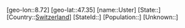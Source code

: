 ﻿---
location: [47.35,8.72]
type: City
tags:
- geo/City


SpocWebEntityId: 35137
isDeleted: false
confidential: public

---
[geo-lon::8.72]
[geo-lat::47.35]
[name::Uster]
[State::]
[Country::[Switzerland](geo/Continent/Europe/Switzerland.md)]
[StateId::]
[Population::]
[Unknown::]

